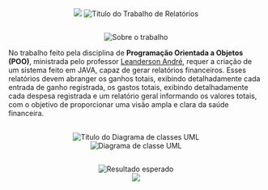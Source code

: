 <div align="center">

  <img src="https://skillicons.dev/icons?i=java" />
  <img src="https://readme-typing-svg.demolab.com/?font=Roboto&weight=900&size=34&duration=1&pause=1&color=0079AF&center=true&vCenter=true&repeat=false&width=520&height=40&lines=Trabalho+-+Relat%C3%B3rios+financeiros" alt="Título do Trabalho de Relatórios">

</div>

##

<div align="center">

  <img src="https://readme-typing-svg.demolab.com/?font=Roboto&weight=900&size=28&duration=1&pause=1&color=0079AF&center=true&vCenter=true&repeat=false&width=760&lines=Sobre+o+trabalho:" alt="Sobre o trabalho">

</div>

<div>

  <p>No trabalho feito pela disciplina de <strong>Programação Orientada a Objetos (POO)</strong>, ministrada pelo professor <a href="https://www.linkedin.com/in/leandersonandre/">Leanderson André</a>, requer a criação de um sistema feito em JAVA, capaz de gerar relatórios financeiros. Esses relatórios devem abranger os ganhos totais, exibindo detalhadamente cada entrada de ganho registrada, os gastos totais, exibindo detalhadamente cada despesa registrada e um relatório geral informando os valores totais, com o objetivo de proporcionar uma visão ampla e clara da saúde financeira.</p>

</div>

##

<div align="center">

  <img src="https://readme-typing-svg.demolab.com/?font=Roboto&weight=900&size=28&duration=1&pause=1&color=0079AF&center=true&vCenter=true&repeat=false&width=660&lines=Diagrama+de+classes+UML" alt="Título do Diagrama de classes UML">

</div>

<div align="center">

  <img src="https://lh3.googleusercontent.com/pw/AJFCJaXvQei7L88OwoJhjIFpcdcM0uw1f5LZ4AT96c4lhyTfxU__wA0-3aqJ34y0rwUuaFw_NCZz8NXvrbn4Qpc_blYmRNBDdMVtCNuo_Nt32Y0-1gsMJdehglxQn3JDwsEuRkcto4NOltFdGifO4kJb5uux=w875-h307-s-no?authuser=0" alt="Diagrama de classe UML">

</div>

##

<div align="center">

  <img src="https://readme-typing-svg.demolab.com/?font=Roboto&weight=900&size=28&duration=1&pause=1&color=0079AF&center=true&vCenter=true&repeat=false&width=660&lines=Resultado+esperado:" alt="Resultado esperado">

</div>

<div align="center">

  <img src="https://lh3.googleusercontent.com/pw/AJFCJaWQRP5jwSSE3Z-Ht4Ivkhcz8oyPty53rrItP1-iKxlNkGX4Zny9LIObaobhcXNeyvuzeEE25LdpTKVYi3gzqJHFXlSkAioskAvl1_tnFuYt6o3Xf66Ywm8k05XQsO54Cx8_irK6h8qpca6YBuA-EP-I=w257-h619-s-no?authuser=0">

</div>
